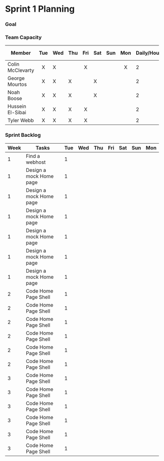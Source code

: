 # Sprint 1 Planning
### Goal
### Team Capacity

| Member      | Tue | Wed     | Thu      | Fri | Sat | Sun | Mon   | Daily/Hours    | Week Hours    |
| ---        |    :----:   |          --- | ---        |    :----:   |          --- | ---        |    :----:   |          --- |          --- |
|Colin McClevarty   | X       | X|       | X   |        |       |  X  | 2  |  8|
| George Mourtos  | X       | X|    X   |    |    X    |       |    |  2 | 8 |
| Noah Boose   | X       | X|    X   |    |     X   |       |    |  2 | 8 |
| Hussein El-Sibai | X       | X|    X   |   X |        |       |    |  2 | 8 |
|Tyler Webb   | X       | X|     X  |   X |        |       |    |  2 | 8 |

### Sprint Backlog

| Week | Tasks | Tue | Wed | Thu | Fri | Sat | Sun | Mon |
| --- | ----------- | ----------- | ----------- | ----------- | ----------- | ----------- | ----------- | ----------- |
| 1 | Find a webhost | 1 |  |  |  |  |  |  |
| 1 | Design a mock Home page | 1 |  |  |  |  |  |  |
| 1 | Design a mock Home page | 1 |  |  |  |  |  |  |
| 1 | Design a mock Home page | 1 |  |  |  |  |  |  |
| 1 | Design a mock Home page | 1 |  |  |  |  |  |  |
| 1 | Design a mock Home page | 1 |  |  |  |  |  |  |
| 1 | Design a mock Home page | 1 |  |  |  |  |  |  |
| 2 | Code Home Page Shell | 1 |  |  |  |  |  |  |
| 2 | Code Home Page Shell | 1 |  |  |  |  |  |  |
| 2 | Code Home Page Shell | 1 |  |  |  |  |  |  |
| 2 | Code Home Page Shell | 1 |  |  |  |  |  |  |
| 2 | Code Home Page Shell | 1 |  |  |  |  |  |  |
| 2 | Code Home Page Shell | 1 |  |  |  |  |  |  |
| 3 | Code Home Page Shell | 1 |  |  |  |  |  |  |
| 3 | Code Home Page Shell | 1 |  |  |  |  |  |  |
| 3 | Code Home Page Shell | 1 |  |  |  |  |  |  |
| 3 | Code Home Page Shell | 1 |  |  |  |  |  |  |
| 3 | Code Home Page Shell | 1 |  |  |  |  |  |  |
| 3 | Code Home Page Shell | 1 |  |  |  |  |  |  |
